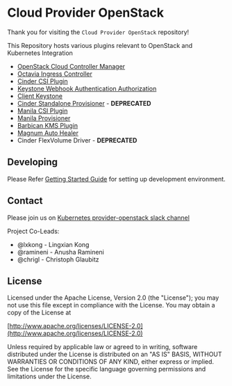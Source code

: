 # Cloud Provider OpenStack

Thank you for visiting the `Cloud Provider OpenStack` repository!

This Repository hosts various plugins relevant to OpenStack and Kubernetes Integration

* [OpenStack Cloud Controller Manager](/docs/using-openstack-cloud-controller-manager.md/)
* [Octavia Ingress Controller](/docs/using-octavia-ingress-controller.md/)
* [Cinder CSI Plugin](/docs/using-cinder-csi-plugin.md/)
* [Keystone Webhook Authentication Authorization](/docs/using-keystone-webhook-authenticator-and-authorizer.md/)
* [Client Keystone](/docs/using-client-keystone-auth.md/)
* [Cinder Standalone Provisioner](/docs/using-cinder-standalone-provisioner.md/) - **DEPRECATED**
* [Manila CSI Plugin](/docs/using-manila-csi-plugin.md/)
* [Manila Provisioner](/docs/using-manila-provisioner.md/)
* [Barbican KMS Plugin](/docs/using-barbican-kms-plugin.md/)
* [Magnum Auto Healer](/docs/using-magnum-auto-healer.md/)
* Cinder FlexVolume Driver - **DEPRECATED**

## Developing

Please Refer [Getting Started Guide](/docs/getting-started-provider-dev.md/) for setting up development environment.

## Contact

Please join us on [Kubernetes provider-openstack slack channel](https://kubernetes.slack.com/messages/provider-openstack)

Project Co-Leads:
* @lxkong - Lingxian Kong
* @ramineni - Anusha Ramineni
* @chrigl - Christoph Glaubitz

## License

Licensed under the Apache License, Version 2.0 (the "License");
you may not use this file except in compliance with the License.
You may obtain a copy of the License at

[http://www.apache.org/licenses/LICENSE-2.0](http://www.apache.org/licenses/LICENSE-2.0)

Unless required by applicable law or agreed to in writing, software
distributed under the License is distributed on an "AS IS" BASIS,
WITHOUT WARRANTIES OR CONDITIONS OF ANY KIND, either express or implied.
See the License for the specific language governing permissions and
limitations under the License.
